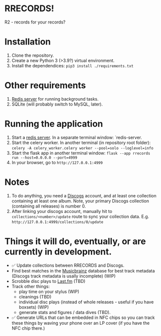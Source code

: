 
# RRECORDS!
R2 - records for your records?

# Installation
1. Clone the repository.
2. Create a new Python 3 (>3.9?) virtual environment.
3. Install the dependendices: `pip3 install ./requirements.txt`

# Other requirements
1. [Redis server](https://redis.io/docs/getting-started/) for running background tasks.
2. SQLite (will probably switch to MySQL, later).

# Running the application
1. Start a [redis server](https://redis.io/docs/getting-started/). In a separate terminal window: `redis-server.
2. Start the celery worker. In another terminal (in repository root folder): `celery -A celery_worker.celery worker --pool=solo --loglevel=info`
3. Start the flask app in another terminal window: `flask --app rrecords run --host=0.0.0.0 --port=4999`
4. In your browser, go to `http://127.0.0.1:4999`

# Notes
1. To do anything, you need a [Discogs](https://www.discogs.com/) account, and at least one collection containing at least one album. Note, your primary Discogs collection (containing all releases) is number 0.
2. After linking your discogs account, manually hit to `collections/<number>/update` route to sync your collection data. E.g. `http://127.0.0.1:4999/collections/0/update`

# Things it will do, eventually, or are currently in development.
- ✅ Update collections between RRECORDS and Discogs.
- Find best matches in the [Musicbrainz](https://musicbrainz.org/) database for best track metadata (Discogs track metadata is usally incomplete) (WIP)
- Scrobble disc plays to [Last.fm](https://www.last.fm/) (TBD)
- Track other things:
    - play time on your stylus (WIP)
    - cleanings (TBD)
    - individual disc plays (instead of whole releases - useful if you have boxsets) (WIP)
    - generate stats and figures / data dives (TBD).
- ✅ Generate URLs that can be embedded in NFC chips so you can track these things by waving your phone over an LP cover (if you have the NFC chip there.)